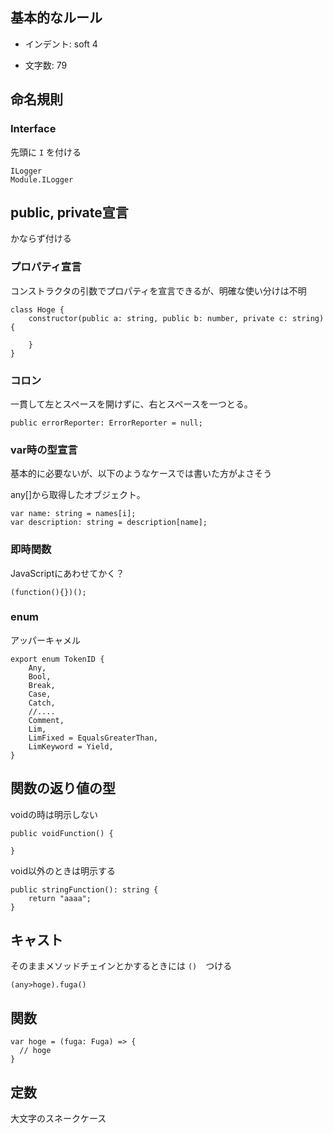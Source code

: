 ---
---


## 基本的なルール

* インデント:
  soft 4

* 文字数:
  79

## 命名規則

### Interface
  
先頭に `I` を付ける

```
ILogger
Module.ILogger
```

## public, private宣言

かならず付ける

### プロパティ宣言

コンストラクタの引数でプロパティを宣言できるが、明確な使い分けは不明

```
class Hoge {
    constructor(public a: string, public b: number, private c: string) {
    
    }
}

```

### コロン

一貫して左とスペースを開けずに、右とスペースを一つとる。
```
public errorReporter: ErrorReporter = null;
```

### var時の型宣言

基本的に必要ないが、以下のようなケースでは書いた方がよさそう

any[]から取得したオブジェクト。

```
var name: string = names[i];
var description: string = description[name];
```

### 即時関数

JavaScriptにあわせてかく？

```
(function(){})();
```

### enum

アッパーキャメル

```
export enum TokenID {
    Any,
    Bool,
    Break,
    Case,
    Catch,
    //....
    Comment,
    Lim,
    LimFixed = EqualsGreaterThan,
    LimKeyword = Yield,
}
```


## 関数の返り値の型

voidの時は明示しない

```
public voidFunction() {
  
}
```

void以外のときは明示する

```
public stringFunction(): string {
    return "aaaa";
}
```

## キャスト

そのままメソッドチェインとかするときには `()`　つける

```
(any>hoge).fuga()
```

## 関数

```
var hoge = (fuga: Fuga) => {
  // hoge
}
```

## 定数

大文字のスネークケース
